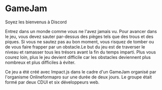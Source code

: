 # GameJam

Soyez les bienvenus à Discord

Entrez dans un monde comme vous ne l'avez jamais vu. Pour avancer dans le jeu, vous devez sauter
par-dessus des pièges tels que des trous et des piques. Si vous ne sautez pas au bon moment, vous risquez de tomber ou de vous faire
frapper par un obstacle.Le but du jeu est de traverser le niveau et ramasser tous les trésors avant la fin du temps imparti. Plus vous courez loin, plus le jeu devient
difficile car les obstacles deviennent plus nombreux et plus difficiles à éviter.

Ce jeu a été créé avec Impact.js dans le cadre d'un GameJam organisé par l'organisme Onlineformapro sur une durée de deux jours. Le groupe était formé par deux CDUI et six développeurs web.
